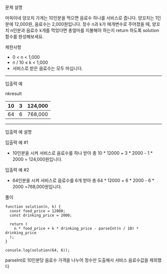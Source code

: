 문제 설명

머쓱이네 양꼬치 가게는 10인분을 먹으면 음료수 하나를 서비스로 줍니다. 양꼬치는 1인분에 12,000원, 음료수는 2,000원입니다. 정수 n과 k가 매개변수로 주어졌을 때, 양꼬치 n인분과 음료수 k개를 먹었다면 총얼마를 지불해야 하는지 return 하도록 solution 함수를 완성해보세요.

제한사항

-   0 < n < 1,000
-   n / 10 ≤ k < 1,000
-   서비스로 받은 음료수는 모두 마십니다.

---

입출력 예

nkresult

| 10 | 3 | 124,000 |
| --- | --- | --- |
| 64 | 6 | 768,000 |

---

입출력 예 설명

입출력 예 #1

-   10인분을 시켜 서비스로 음료수를 하나 받아 총 10 \* 12000 + 3 \* 2000 - 1 \* 2000 = 124,000원입니다.

입출력 예 #2

-   64인분을 시켜 서비스로 음료수를 6개 받아 총 64 \* 12000 + 6 \* 2000 - 6 \* 2000 =768,000원입니다.

풀이

```
function solution(n, k) {
  const food_price = 12000;
  const drinking_price = 2000;

  return (
    n * food_price + k * drinking_price - parseInt(n / 10) * drinking_price
  );
}

console.log(solution(64, 6));
```

parseInt로 10인분당 음료수 가격을 나누어 정수만 도출해서 서비스 음료수값을 제외했다
